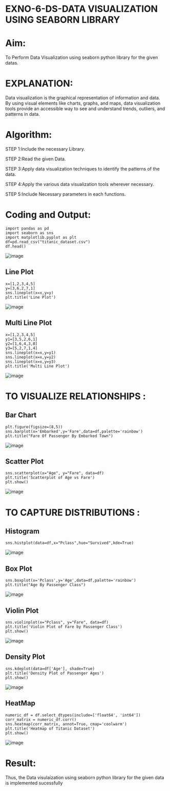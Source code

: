 # EXNO-6-DS-DATA VISUALIZATION USING SEABORN LIBRARY

# Aim:
  To Perform Data Visualization using seaborn python library for the given datas.

# EXPLANATION:
Data visualization is the graphical representation of information and data. By using visual elements like charts, graphs, and maps, data visualization tools provide an accessible way to see and understand trends, outliers, and patterns in data.

# Algorithm:
STEP 1:Include the necessary Library.

STEP 2:Read the given Data.

STEP 3:Apply data visualization techniques to identify the patterns of the data.

STEP 4:Apply the various data visualization tools wherever necessary.

STEP 5:Include Necessary parameters in each functions.

# Coding and Output:
```
import pandas as pd
import seaborn as sns
import matplotlib.pyplot as plt
df=pd.read_csv("titanic_dataset.csv")
df.head()
```
![image](https://github.com/user-attachments/assets/5fbd02f6-89e8-4f2f-822a-4ff4364cbe7f)

## Line Plot
```
x=[1,2,3,4,5]
y=[3,6,2,7,1]
sns.lineplot(x=x,y=y)
plt.title('Line Plot')
```
![image](https://github.com/user-attachments/assets/e80fc810-afde-4032-a573-a06075602720)

## Multi Line Plot
```
x=[1,2,3,4,5]
y1=[3,5,2,6,1]
y2=[1,6,4,3,8]
y3=[5,2,7,1,4]
sns.lineplot(x=x,y=y1)
sns.lineplot(x=x,y=y2)
sns.lineplot(x=x,y=y3)
plt.title('Multi Line Plot')
```
![image](https://github.com/user-attachments/assets/aae54ef5-a99d-4a5b-a2e7-6f70ae70537b)

# TO VISUALIZE RELATIONSHIPS :

## Bar Chart

```
plt.figure(figsize=(8,5))
sns.barplot(x='Embarked',y='Fare',data=df,palette='rainbow')
plt.title("Fare Of Passenger By Embarked Town")
```
![image](https://github.com/user-attachments/assets/33e611a7-f2b4-4ac0-a2a9-c84c883bc386)

## Scatter Plot
```
sns.scatterplot(x="Age", y="Fare", data=df)
plt.title('Scatterplot of Age vs Fare')
plt.show()
```
![image](https://github.com/user-attachments/assets/69e979ab-55f0-4e60-81b5-35878c4b7702)

# TO CAPTURE DISTRIBUTIONS :

## Histogram
```
sns.histplot(data=df,x="Pclass",hue="Survived",kde=True)
```
![image](https://github.com/user-attachments/assets/67658d92-ba12-4e63-bd41-26c117c444f1)

## Box Plot
```
sns.boxplot(x='Pclass',y='Age',data=df,palette='rainbow')
plt.title("Age By Passenger Class")
```
![image](https://github.com/user-attachments/assets/fbec0c64-ca8b-4f62-98f6-e25585e5e75f)

## Violin Plot
```
sns.violinplot(x="Pclass", y="Fare", data=df)
plt.title('Violin Plot of Fare by Passenger Class')
plt.show()
```
![image](https://github.com/user-attachments/assets/efd216a6-6d73-459d-a8b0-194771720863)

## Density Plot
```
sns.kdeplot(data=df['Age'], shade=True)
plt.title('Density Plot of Passenger Ages')
plt.show()
```
![image](https://github.com/user-attachments/assets/234d106d-d390-405a-b08c-7618a457c6be)

## HeatMap
```
numeric_df = df.select_dtypes(include=['float64', 'int64'])
corr_matrix = numeric_df.corr()
sns.heatmap(corr_matrix, annot=True, cmap='coolwarm')
plt.title('Heatmap of Titanic Dataset')
plt.show()
```
![image](https://github.com/user-attachments/assets/0f1d296c-61f4-4add-a870-6a6d416c3be5)

# Result:
 Thus, the Data visulaization using seaborn python library for the given data is implemented sucessfully
